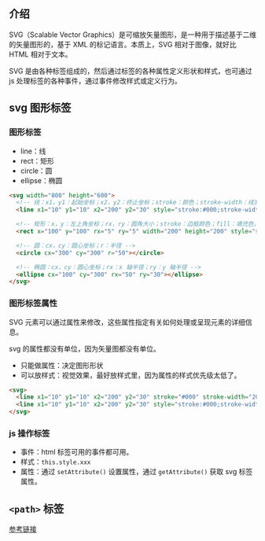 ## 介绍

SVG（Scalable Vector Graphics）是可缩放矢量图形，是一种用于描述基于二维的矢量图形的，基于 XML 的标记语言。本质上，SVG 相对于图像，就好比 HTML 相对于文本。

SVG 是由各种标签组成的，然后通过标签的各种属性定义形状和样式，也可通过 js 处理标签的各种事件，通过事件修改样式或定义行为。

## svg 图形标签

### 图形标签

- line：线 
- rect：矩形
- circle：圆
- ellipse：椭圆

```html
<svg width="800" height="600">
  <!-- 线：x1，y1：起始坐标；x2，y2：终止坐标；stroke：颜色；stroke-width：线宽 -->
  <line x1="10" y1="10" x2="200" y2="30" style="stroke:#000;stroke-width:20"></line>

  <!-- 矩形：x，y：左上角坐标；rx，ry：圆角大小；stroke：边框颜色；fill：填充色，none 为空心 -->
  <rect x="100" y="100" rx="5" ry="5" width="200" height="200" style="stroke:red;stroke-width:20;fill:rgba(0,0,0,0);" onclick="this.style.stroke='black'"></rect>

  <!-- 圆：cx，cy：圆心坐标；r：半径 -->
  <circle cx="300" cy="300" r="50"></circle>

  <!-- 椭圆：cx，cy：圆心坐标；rx：x 轴半径；ry：y 轴半径 -->
  <ellipse cx="100" cy="300" rx="50" ry="30"></ellipse>
</svg>
```

### 图形标签属性

SVG 元素可以通过属性来修改，这些属性指定有关如何处理或呈现元素的详细信息。

svg 的属性都没有单位，因为矢量图都没有单位。

- 只能做属性：决定图形形状
- 可以放样式：视觉效果，最好放样式里，因为属性的样式优先级太低了。

```html
<svg>
  <line x1="10" y1="10" x2="200" y2="30" stroke="#000" stroke-width="20"></line>
  <line x1="10" y1="10" x2="200" y2="30" style="stroke:#000;stroke-width:20"></line>
</svg>
```

### js 操作标签

- 事件：html 标签可用的事件都可用。
- 样式：`this.style.xxx`
- 属性：通过 `setAttribute()` 设置属性，通过 `getAttribute()` 获取 svg 标签属性。

## `<path>` 标签










[参考链接](https://developer.mozilla.org/zh-CN/docs/Web/SVG)
